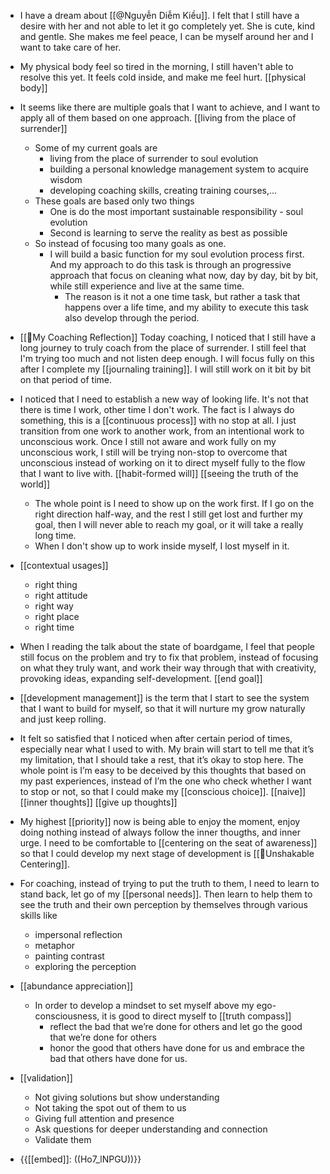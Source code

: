 - I have a dream about [[@Nguyễn Diễm Kiều]]. I felt that I still have a desire with her and not able to let it go completely yet. She is cute, kind and gentle. She makes me feel peace, I can be myself around her and I want to take care of her. 
- My physical body feel so tired in the morning, I still haven't able to resolve this yet. It feels cold inside, and make me feel hurt. [[physical body]]
- It seems like there are multiple goals that I want to achieve, and I want to apply all of them based on one approach. [[living from the place of surrender]]
    - Some of my current goals are
        - living from the place of surrender to soul evolution
        - building a personal knowledge management system to acquire wisdom
        - developing coaching skills, creating training courses,...
    - These goals are based only two things
        - One is do the most important sustainable responsibility - soul evolution
        - Second is learning to serve the reality as best as possible
    - So instead of focusing too many goals as one.
        - I will build a basic function for my soul evolution process first. And my approach to do this task is through an progressive approach that focus on cleaning what now, day by day, bit by bit, while still experience and live at the same time. 
            - The reason is it not a one time task, but rather a task that happens over a life time, and my ability to execute this task also develop through the period.
- [[🌱My Coaching Reflection]] Today coaching, I noticed that I still have a long journey to truly coach from the place of surrender. I still feel that I'm trying too much and not listen deep enough. I will focus fully on this after I complete my [[journaling training]]. I will still work on it bit by bit on that period of time.

- I noticed that I need to establish a new way of looking life. It's not that there is time I work, other time I don't work. The fact is I always do something, this is a [[continuous process]] with no stop at all. I just transition from one work to another work, from an intentional work to unconscious work. Once I still not aware and work fully on my unconscious work, I still will be trying non-stop to overcome that unconscious instead of working on it to direct myself fully to the flow that I want to live with. [[habit-formed will]] [[seeing the truth of the world]]
    - The whole point is I need to show up on the work first. If I go on the right direction half-way, and the rest I still get lost and further my goal, then I will never able to reach my goal, or it will take a really long time. 
    - When I don't show up to work inside myself, I lost myself in it.
- [[contextual usages]]
    - right thing
    - right attitude
    - right way
    - right place
    - right time
- When I reading the talk about the state of boardgame, I feel that people still focus on the problem and try to fix that problem, instead of focusing on what they truly want, and work their way through that with creativity, provoking ideas, expanding self-development. [[end goal]] 
- [[development management]] is the term that I start to see the system that I want to build for myself, so that it will nurture my grow naturally and just keep rolling.
- It felt so satisfied that I noticed when after certain period of times, especially near what I used to with. My brain will start to tell me that it’s my limitation, that I should take a rest, that it’s okay to stop here. The whole point is I’m easy to be deceived by this thoughts that based on my past experiences, instead of I’m the one who check whether I want to stop or not, so that I could make my [[conscious choice]]. [[naive]] [[inner thoughts]] [[give up thoughts]]
- My highest [[priority]] now is being able to enjoy the moment, enjoy doing nothing instead of always follow the inner thougths, and inner urge. I need to be comfortable to [[centering on the seat of awareness]] so that I could develop my next stage of development is [[🌱Unshakable Centering]].
- For coaching, instead of trying to put the truth to them, I need to learn to stand back, let go of my [[personal needs]]. Then learn to help them to see the truth and their own perception by themselves through various skills like
    - impersonal reflection
    - metaphor
    - painting contrast
    - exploring the perception
- [[abundance appreciation]] 
    - In order to develop a mindset to set myself above my ego-consciousness, it is good to direct myself to [[truth compass]]
        - reflect the bad that we’re done for others and let go the good that we’re done for others 
        - honor the good that others have done for us and embrace the bad that others have done for us.
- [[validation]]
    - Not giving solutions but show understanding
    - Not taking the spot out of them to us
    - Giving full attention and presence
    - Ask questions for deeper understanding and connection
    - Validate them
- {{[[embed]]: ((Ho7_lNPGU))}}
